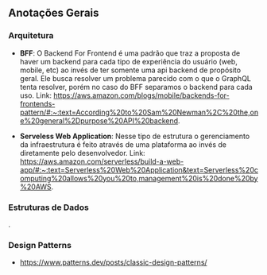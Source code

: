 ## Anotações Gerais

### Arquitetura

* **BFF**: O Backend For Frontend é uma padrão que traz a proposta de haver um backend para cada tipo de experiência do usuário (web, mobile, etc) ao invés de
ter somente uma api backend de propósito geral. Ele busca resolver um problema parecido com o que o GraphQL tenta resolver, porém no caso do BFF separamos o
backend para cada uso. Link: https://aws.amazon.com/blogs/mobile/backends-for-frontends-pattern/#:~:text=According%20to%20Sam%20Newman%2C%20the,one%20general%2Dpurpose%20API%20backend.

* **Serveless Web Application**: Nesse tipo de estrutura o gerenciamento da infraestrutura é feito através de uma plataforma ao invés de diretamente pelo
desenvolvedor. Link: https://aws.amazon.com/serverless/build-a-web-app/#:~:text=Serverless%20Web%20Application&text=Serverless%20computing%20allows%20you%20to,management%20is%20done%20by%20AWS.

### Estruturas de Dados

.

### Design Patterns

* https://www.patterns.dev/posts/classic-design-patterns/
